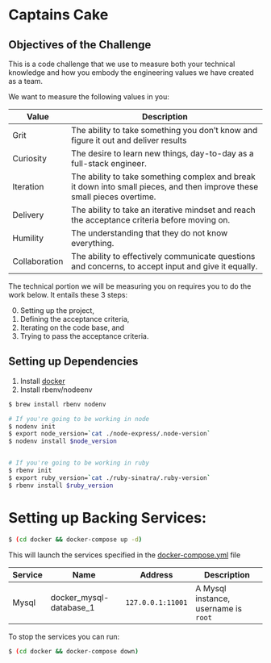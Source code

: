 # Captains Cake

## Objectives of the Challenge

This is a code challenge that we use to measure both your technical knowledge and how you embody the engineering values we have created as a team.

We want to measure the following values in you:

| Value          | Description                 |
|----------------|-----------------------------|
| Grit           | The ability to take something you don’t know and figure it out and deliver results |
| Curiosity      | The desire to learn new things, day-to-day as a full-stack engineer. |
| Iteration      | The ability to take something complex and break it down into small pieces, and then improve these small pieces overtime. |
| Delivery       | The ability to take an iterative mindset and reach the acceptance criteria before moving on.|
| Humility       | The understanding that they do not know everything. |
| Collaboration  | The ability to effectively communicate questions and concerns, to accept input and give it equally. |

The technical portion we will be measuring you on requires you to do the work below. It entails these 3 steps:

0) Setting up the project,
1) Defining the acceptance criteria,
2) Iterating on the code base, and
3) Trying to pass the acceptance criteria.

## Setting up Dependencies
1) Install [docker](https://docs.docker.com/docker-for-mac/install/)
2) Install rbenv/nodeenv

```bash
$ brew install rbenv nodenv

# If you're going to be working in node
$ nodenv init
$ export node_version=`cat ./node-express/.node-version`
$ nodenv install $node_version


# If you're going to be working in ruby
$ rbenv init
$ export ruby_version=`cat ./ruby-sinatra/.ruby-version`
$ rbenv install $ruby_version
```

# Setting up Backing Services:

```bash
$ (cd docker && docker-compose up -d)
```

This will launch the services specified in the [docker-compose.yml](./docker/docker-compose.yml) file


| Service          | Name                        | Address           | Description                                                          |
|------------------|-----------------------------|-------------------|----------------------------------------------------------------------|
| Mysql         | docker_mysql-database_1  | `127.0.0.1:11001` | A Mysql instance, username is `root`      |

To stop the services you can run:
```bash
$ (cd docker && docker-compose down)
```